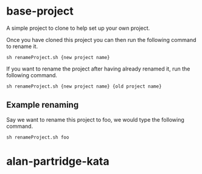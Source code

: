# base-project
A simple project to clone to help set up your own project.

Once you have cloned this project you can then run the following command to rename it.
```
sh renameProject.sh {new project name}
```
If you want to rename the project after having already renamed it, run the following command.
```
sh renameProject.sh {new project name} {old project name}
```
## Example renaming

Say we want to rename this project to foo, we would type the following command.
```
sh renameProject.sh foo
```
# alan-partridge-kata
